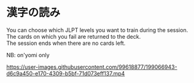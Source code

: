 # 漢字の読み

You can choose which JLPT levels you want to train during the session.<br>
The cards on which you fail are returned to the deck.<br>
The session ends when there are no cards left.

NB: on'yomi only

https://user-images.githubusercontent.com/99618877/199066943-d6c9a450-e170-4309-b5bf-71d073eff137.mp4

